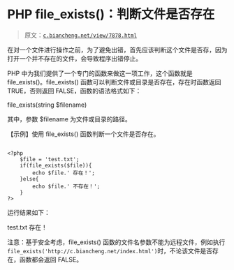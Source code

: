 # PHP file_exists()：判断文件是否存在

> 原文：[`c.biancheng.net/view/7878.html`](http://c.biancheng.net/view/7878.html)

在对一个文件进行操作之前，为了避免出错，首先应该判断这个文件是否存，因为打开一个并不存在的文件，会导致程序出错停止。

PHP 中为我们提供了一个专门的函数来做这一项工作，这个函数就是 file_exists()。file_exists() 函数可以判断文件或目录是否存在，存在时函数返回 TRUE，否则返回 FALSE，函数的语法格式如下：

file_exists(string $filename)

其中，参数 $filename 为文件或目录的路径。

【示例】使用 file_exists() 函数判断一个文件是否存在。

```

<?php
    $file = 'test.txt';
    if(file_exists($file)){
        echo $file.' 存在！';
    }else{
        echo $file.' 不存在！';
    }
?>
```

运行结果如下：

test.txt 存在！

注意：基于安全考虑，file_exists() 函数的文件名参数不能为远程文件，例如执行`file_exists('http://c.biancheng.net/index.html')`时，不论该文件是否存在，函数都会返回 FALSE。